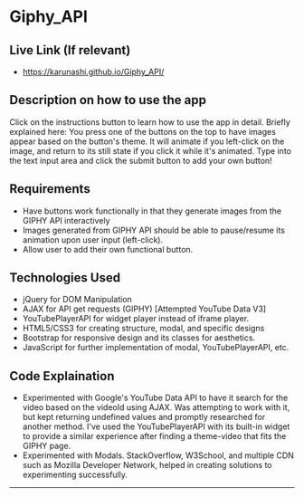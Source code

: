 # Giphy_API

## Live Link (If relevant)
 - https://karunashi.github.io/Giphy_API/

## Description on how to use the app
Click on the instructions button to learn how to use the app in detail. Briefly explained here: You press one of the buttons on the top to have images appear based on the button's theme. It will animate if you left-click on the image, and return to its still state if you click it while it's animated. Type into the text input area and click the submit button to add your own button!

## Requirements
- Have buttons work functionally in that they generate images from the GIPHY API interactively
- Images generated from GIPHY API should be able to pause/resume its animation upon user input (left-click).
- Allow user to add their own functional button.

## Technologies Used
- jQuery for DOM Manipulation
- AJAX for API get requests (GIPHY) [Attempted YouTube Data V3]
- YouTubePlayerAPI for widget player instead of iframe player.
- HTML5/CSS3 for creating structure, modal, and specific designs
- Bootstrap for responsive design and its classes for aesthetics.
- JavaScript for further implementation of modal, YouTubePlayerAPI, etc.

## Code Explaination
- Experimented with Google's YouTube Data API to have it search for the video based on the videoId using AJAX. Was attempting to work with it, but kept returning undefined values and promptly researched for another method. I've used the YouTubePlayerAPI with its built-in widget to provide a similar experience after finding a theme-video that fits the GIPHY page. 
- Experimented with Modals. StackOverflow, W3School, and multiple CDN such as Mozilla Developer Network, helped in creating solutions to experimenting successfully. 
-------------
